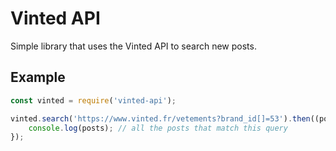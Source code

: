 # Vinted API

Simple library that uses the Vinted API to search new posts.

## Example

```js
const vinted = require('vinted-api');

vinted.search('https://www.vinted.fr/vetements?brand_id[]=53').then((posts) => {
    console.log(posts); // all the posts that match this query
});
```
